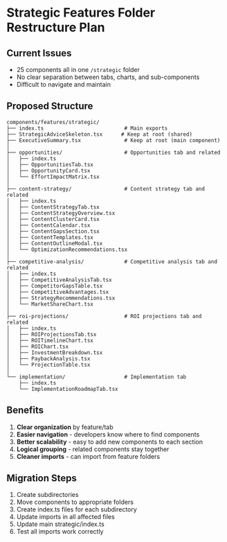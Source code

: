 # Strategic Features Folder Restructure Plan

## Current Issues
- 25 components all in one `/strategic` folder
- No clear separation between tabs, charts, and sub-components
- Difficult to navigate and maintain

## Proposed Structure

```
components/features/strategic/
├── index.ts                          # Main exports
├── StrategicAdviceSkeleton.tsx      # Keep at root (shared)
├── ExecutiveSummary.tsx              # Keep at root (main component)
│
├── opportunities/                    # Opportunities tab and related
│   ├── index.ts
│   ├── OpportunitiesTab.tsx
│   ├── OpportunityCard.tsx
│   └── EffortImpactMatrix.tsx
│
├── content-strategy/                 # Content strategy tab and related
│   ├── index.ts
│   ├── ContentStrategyTab.tsx
│   ├── ContentStrategyOverview.tsx
│   ├── ContentClusterCard.tsx
│   ├── ContentCalendar.tsx
│   ├── ContentGapsSection.tsx
│   ├── ContentTemplates.tsx
│   ├── ContentOutlineModal.tsx
│   └── OptimizationRecommendations.tsx
│
├── competitive-analysis/             # Competitive analysis tab and related
│   ├── index.ts
│   ├── CompetitiveAnalysisTab.tsx
│   ├── CompetitorGapsTable.tsx
│   ├── CompetitiveAdvantages.tsx
│   ├── StrategyRecommendations.tsx
│   └── MarketShareChart.tsx
│
├── roi-projections/                  # ROI projections tab and related
│   ├── index.ts
│   ├── ROIProjectionsTab.tsx
│   ├── ROITimelineChart.tsx
│   ├── ROIChart.tsx
│   ├── InvestmentBreakdown.tsx
│   ├── PaybackAnalysis.tsx
│   └── ProjectionTable.tsx
│
└── implementation/                   # Implementation tab
    ├── index.ts
    └── ImplementationRoadmapTab.tsx
```

## Benefits
1. **Clear organization** by feature/tab
2. **Easier navigation** - developers know where to find components
3. **Better scalability** - easy to add new components to each section
4. **Logical grouping** - related components stay together
5. **Cleaner imports** - can import from feature folders

## Migration Steps
1. Create subdirectories
2. Move components to appropriate folders
3. Create index.ts files for each subdirectory
4. Update imports in all affected files
5. Update main strategic/index.ts
6. Test all imports work correctly